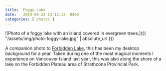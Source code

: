 ```yaml
---
title:  Foggy Lake
date:   2019-08-22 13:13:13 -0400
categories: [ photos ]
---
```


![Photo of a foggy lake with an island covered in evergreen trees.]({{ "/assets/img/photo-foggy-lake.jpg" | absolute_url }})

A companion photo to [Forbidden Lake][1], this has been my desktop background for a year. Taken during one of the most magical moments I experience on Vancouver Island last year, this was also along the shore of a lake on the Forbidden Plateau area of Strathcona Provincial Park.

[1]: https://davemaps.com/photos/forbidden-lake
